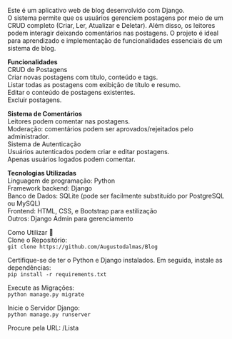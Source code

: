 Este é um aplicativo web de blog desenvolvido com Django.</br>
O sistema permite que os usuários gerenciem postagens por meio de um CRUD completo (Criar, Ler, Atualizar e Deletar). Além disso, os leitores podem interagir deixando comentários nas postagens. O projeto é ideal para aprendizado e implementação de funcionalidades essenciais de um sistema de blog.

<b>Funcionalidades</b></br>
CRUD de Postagens</br>
Criar novas postagens com título, conteúdo e tags.</br>
Listar todas as postagens com exibição de título e resumo.</br>
Editar o conteúdo de postagens existentes.</br>
Excluir postagens.</br>

<b>Sistema de Comentários</b></br>
Leitores podem comentar nas postagens.</br>
Moderação: comentários podem ser aprovados/rejeitados pelo administrador.</br>
Sistema de Autenticação</br>
Usuários autenticados podem criar e editar postagens.</br>
Apenas usuários logados podem comentar.</br>

<b>Tecnologias Utilizadas</b></br>
Linguagem de programação: Python</br>
Framework backend: Django</br>
Banco de Dados: SQLite (pode ser facilmente substituído por PostgreSQL ou MySQL)</br>
Frontend: HTML, CSS, e Bootstrap para estilização</br>
Outros: Django Admin para gerenciamento</br>

Como Utilizar 🚀<br>
Clone o Repositório:<br>
```git clone https://github.com/Augustodalmas/Blog```

Certifique-se de ter o Python e Django instalados. Em seguida, instale as dependências:<br>
```pip install -r requirements.txt```

Execute as Migrações:<br>
```python manage.py migrate```

Inicie o Servidor Django:<br>
```python manage.py runserver```

Procure pela URL: /Lista
